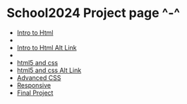# School2024 Project page ^-^
<ul>
    <li> <a href="intro_to_html" target="_blank">Intro to Html</a><li>
    <li> <a href="https://ashtreerobin.github.io/School2024/intro_to%20_html/index.html" target="_blank">Intro to Html Alt Link</a><li>
    <li><a href="html5" target="_blank">html5 and css</a></li>
    <li><a href="https://ashtreerobin.github.io/School2024/html5/" target="_blank">html5 and css Alt Link</a></li>
    <li><a href="adv_css" target="_blank">Advanced CSS</a></li>
    <li><a href="Responsive" target="_blank"> Responsive </a></li>
    <li><a href="Final" target="_blank"> Final Project</a></li>

